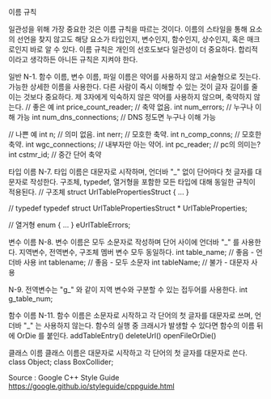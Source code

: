 이름 규칙

일관성을 위해 가장 중요한 것은 이름 규칙을 따르는 것이다. 
이름의 스타일을 통해 요소의 선언을 찾지 않고도 해당 요소가 타입인지, 변수인지, 함수인지, 상수인지, 혹은 매크로인지 바로 알 수 있다. 
이름 규칙은 개인의 선호도보다 일관성이 더 중요하다. 합리적이라고 생각하든 아니든 규칙은 지켜야 한다.
 
일반
N-1. 함수 이름, 변수 이름, 파일 이름은 약어를 사용하지 않고 서술형으로 짓는다.
가능한 상세한 이름을 사용한다. 다른 사람이 즉시 이해할 수 있는 것이 글자 길이를 줄이는 것보다 중요하다. 
제 3자에게 익숙하지 않은 약어를 사용하지 않으며, 축약하지 않는다.
// 좋은 예
int price_count_reader;        // 축약 없음.
int num_errors;                    // 누구나 이해 가능
int num_dns_connections;   // DNS 정도면 누구나 이해 가능
 
// 나쁜 예
int n;                               // 의미 없음.
int nerr;                          // 모호한 축약.
int n_comp_conns;          // 모호한 축약.
int wgc_connections;      // 내부자만 아는 약어.
int pc_reader;                  // pc의 의미는?
int cstmr_id;                    // 중간 단어 축약

타입 이름
N-7. 타입 이름은 대문자로 시작하며, 언더바 "_" 없이 단어마다 첫 글자를 대문자로 작성한다. 
구조체, typedef, 열거형을 포함한 모든 타입에 대해 동일한 규칙이 적용된다. 
// 구조체
struct UrlTablePropertiesStruct { 
  ...
}
 
// typedef
typedef struct UrlTablePropertiesStruct * UrlTableProperties;
 
// 열거형
enum { 
  ...
} eUrlTableErrors;

변수 이름
N-8. 변수 이름은 모두 소문자로 작성하며 단어 사이에 언더바 "_" 를 사용한다. 
지역변수, 전역변수, 구조체 멤버 변수 모두 동일하다.
int table_name;  // 좋음 - 언더바 사용
int tablename;   // 좋음 - 모두 소문자
int tableName;   // 불가 - 대문자 사용
 
N-9. 전역변수는 "g_" 와 같이 지역 변수와 구분할 수 있는 접두어를 사용한다.
int g_table_num; 
 
함수 이름
N-11. 함수 이름은 소문자로 시작하고 각 단어의 첫 글자를 대문자로 쓰며, 언더바 "_" 는 사용하지 않는다.
함수의 실행 중 크래시가 발생할 수 있다면 함수의 이름 뒤에 OrDie 를 붙인다.
addTableEntry()
deleteUrl()
openFileOrDie()
 
클래스 이름
클래스 이름은 대문자로 시작하고 각 단어의 첫 글자를 대문자로 쓴다. 
class Object;
class BoxCollider;


Source : Google C++ Style Guide
https://google.github.io/styleguide/cppguide.html
